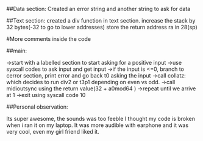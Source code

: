 ##Data section: Created an error string and another string to ask for data

##Text section:
created a div function in text section.
increase the stack by 32 bytes(-32 to go to lower addresses)
store the return address ra in 28(sp)

#More comments inside the code


##main:

->start with a labelled section to start asking for a positive input
->use syscall codes to ask input and get input 
->if the input is <=0, branch to cerror section, print error and go back t0 asking the input
->call collatz: which decides to run div2 or t3p1 depending on even vs odd.
->call midioutsync using the return value(32 + a0mod64 )
->repeat until we arrive at 1
->exit using syscall code 10


##Personal observation:

Its super awesome, the sounds was too  feeble  I thought my code is broken when i ran it on my laptop.
It was more audible with earphone and it was very cool, even my girl friend liked it.

